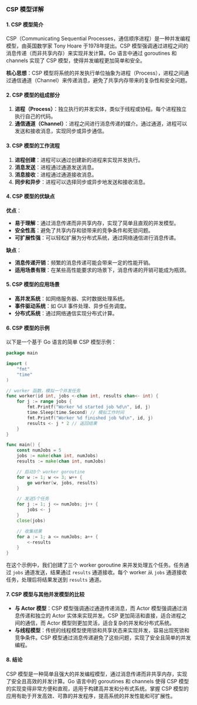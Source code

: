 ### CSP 模型详解

#### 1. CSP 模型简介

CSP（Communicating Sequential Processes，通信顺序进程）是一种并发编程模型，由英国数学家 Tony Hoare 于1978年提出。CSP 模型强调通过进程之间的消息传递（而非共享内存）来实现并发计算。Go 语言中通过 goroutines 和 channels 实现了 CSP 模型，使得并发编程更加简单和安全。

**核心思想**：CSP 模型将系统的并发执行单位抽象为进程（Process），进程之间通过通信通道（Channel）来传递消息，避免了共享内存带来的复杂性和安全问题。

#### 2. CSP 模型的组成部分

1. **进程（Process）**：独立执行的并发实体，类似于线程或协程。每个进程独立执行自己的代码。
2. **通信通道（Channel）**：进程之间进行消息传递的媒介。通过通道，进程可以发送和接收消息，实现同步或异步通信。

#### 3. CSP 模型的工作流程

1. **进程创建**：进程可以通过创建新的进程来实现并发执行。
2. **消息发送**：进程通过通道发送消息。
3. **消息接收**：进程通过通道接收消息。
4. **同步和异步**：进程可以选择同步或异步地发送和接收消息。

#### 4. CSP 模型的优缺点

**优点**：

- **易于理解**：通过消息传递而非共享内存，实现了简单且直观的并发模型。
- **安全性高**：避免了共享内存和锁带来的竞争条件和死锁问题。
- **可扩展性强**：可以轻松扩展为分布式系统，通过网络通信进行消息传递。

**缺点**：

- **消息传递开销**：频繁的消息传递可能会带来一定的性能开销。
- **适用场景有限**：在某些高性能要求的场景下，消息传递的开销可能成为瓶颈。

#### 5. CSP 模型的应用场景

- **高并发系统**：如网络服务器、实时数据处理系统。
- **事件驱动系统**：如 GUI 事件处理、异步任务调度。
- **分布式系统**：通过网络通信实现分布式计算。

#### 6. CSP 模型的示例

以下是一个基于 Go 语言的简单 CSP 模型示例：

```go
package main

import (
	"fmt"
	"time"
)

// worker 函数，模拟一个并发任务
func worker(id int, jobs <-chan int, results chan<- int) {
	for j := range jobs {
		fmt.Printf("Worker %d started job %d\n", id, j)
		time.Sleep(time.Second) // 模拟工作时间
		fmt.Printf("Worker %d finished job %d\n", id, j)
		results <- j * 2 // 返回结果
	}
}

func main() {
	const numJobs = 5
	jobs := make(chan int, numJobs)
	results := make(chan int, numJobs)

	// 启动3个 worker goroutine
	for w := 1; w <= 3; w++ {
		go worker(w, jobs, results)
	}

	// 发送5个任务
	for j := 1; j <= numJobs; j++ {
		jobs <- j
	}
	close(jobs)

	// 收集结果
	for a := 1; a <= numJobs; a++ {
		<-results
	}
}
```

在这个示例中，我们创建了三个 worker goroutine 来并发处理五个任务。任务通过 `jobs` 通道发送，结果通过 `results` 通道接收。每个 worker 从 `jobs` 通道接收任务，处理后将结果发送到 `results` 通道。

#### 7. CSP 模型与其他并发模型的比较

- **与 Actor 模型**：CSP 模型强调通过通道传递消息，而 Actor 模型强调通过消息传递和独立的 Actor 实体来实现并发。CSP 更加简洁和直接，适合进程之间的通信，而 Actor 模型则更加灵活，适合复杂的并发和分布式系统。
- **与线程模型**：传统的线程模型使用锁和共享状态来实现并发，容易出现死锁和竞争条件。CSP 模型通过消息传递避免了这些问题，实现了安全且简单的并发编程。

#### 8. 结论

CSP 模型是一种简单且强大的并发编程模型，通过消息传递而非共享内存，实现了安全且高效的并发计算。Go 语言中的 goroutines 和 channels 使得 CSP 模型的实现变得非常方便和直观，适用于构建高并发和分布式系统。掌握 CSP 模型的应用有助于开发高效、可靠的并发程序，提高系统的并发性能和可扩展性。